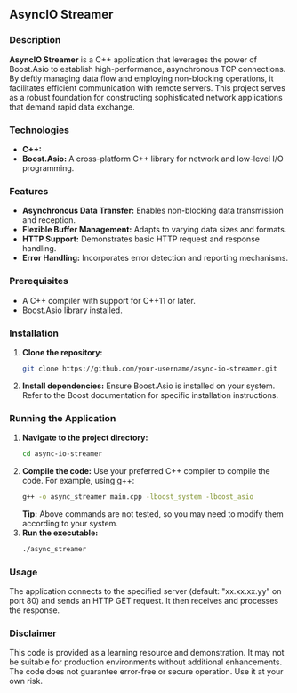 
## AsyncIO Streamer

### Description
**AsyncIO Streamer** is a C++ application that leverages the power of Boost.Asio to establish high-performance, asynchronous TCP connections. By deftly managing data flow and employing non-blocking operations, it facilitates efficient communication with remote servers. This project serves as a robust foundation for constructing sophisticated network applications that demand rapid data exchange.

### Technologies
* **C++:**
* **Boost.Asio:** A cross-platform C++ library for network and low-level I/O programming.

### Features
* **Asynchronous Data Transfer:** Enables non-blocking data transmission and reception.
* **Flexible Buffer Management:** Adapts to varying data sizes and formats.
* **HTTP Support:** Demonstrates basic HTTP request and response handling.
* **Error Handling:** Incorporates error detection and reporting mechanisms.

### Prerequisites
* A C++ compiler with support for C++11 or later.
* Boost.Asio library installed.

### Installation
1. **Clone the repository:**
   ```bash
   git clone https://github.com/your-username/async-io-streamer.git
   ```
2. **Install dependencies:**
   Ensure Boost.Asio is installed on your system. Refer to the Boost documentation for specific installation instructions.

### Running the Application
1. **Navigate to the project directory:**
   ```bash
   cd async-io-streamer
   ```
2. **Compile the code:**
   Use your preferred C++ compiler to compile the code. For example, using g++:
   ```bash
   g++ -o async_streamer main.cpp -lboost_system -lboost_asio
   ```
   **Tip:** Above commands are not tested, so you may need to modify them according to your system.
3. **Run the executable:**
   ```bash
   ./async_streamer
   ```

### Usage
The application connects to the specified server (default: "xx.xx.xx.yy" on port 80) and sends an HTTP GET request. It then receives and processes the response.

### Disclaimer
This code is provided as a learning resource and demonstration. It may not be suitable for production environments without additional enhancements. The code does not guarantee error-free or secure operation. Use it at your own risk.




